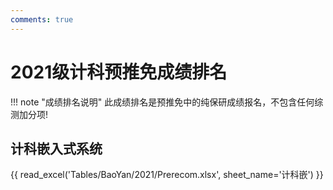 ```yaml
---
comments: true
---
```

# 2021级计科预推免成绩排名

!!! note "成绩排名说明"
    此成绩排名是预推免中的纯保研成绩报名，不包含任何综测加分项!

## 计科嵌入式系统

{{ read_excel('Tables/BaoYan/2021/Prerecom.xlsx', sheet_name='计科嵌') }}
